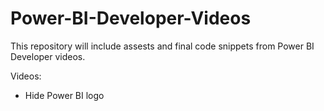 # Power-BI-Developer-Videos

This repository will include assests and final code snippets from Power BI Developer videos.

Videos:
* Hide Power BI logo